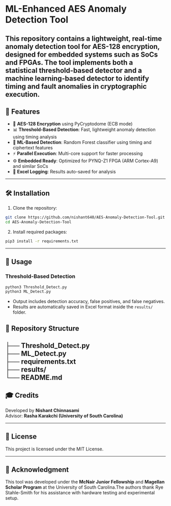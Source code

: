 # ML-Enhanced AES Anomaly Detection Tool

This repository contains a lightweight, real-time anomaly detection tool for AES-128 encryption, designed for embedded systems such as SoCs and FPGAs. The tool implements both a statistical threshold-based detector and a machine learning-based detector to identify timing and fault anomalies in cryptographic execution.
---

## 🚀 Features

- 🔐 **AES-128 Encryption** using PyCryptodome (ECB mode)
- 📊 **Threshold-Based Detection**: Fast, lightweight anomaly detection using timing analysis
- 🤖 **ML-Based Detection**: Random Forest classifier using timing and ciphertext features
- ⚡ **Parallel Execution**: Multi-core support for faster processing
- ⚙️ **Embedded Ready**: Optimized for PYNQ-Z1 FPGA (ARM Cortex-A9) and similar SoCs
- 📝 **Excel Logging**: Results auto-saved for analysis

---

## 🛠️ Installation

1. Clone the repository:
```bash
git clone https://github.com/nishant640/AES-Anomaly-Detection-Tool.git
cd AES-Anomaly-Detection-Tool
```
2. Install required packages:
```bash
pip3 install -r requirements.txt
```
---
## 🧪 Usage

### Threshold-Based Detection
```bash
python3 Threshold_Detect.py
python3 ML_Detect.py
```
- Output includes detection accuracy, false positives, and false negatives.
- Results are automatically saved in Excel format inside the `results/` folder.
## 📂 Repository Structure
├── Threshold_Detect.py     
├── ML_Detect.py             
├── requirements.txt         
├── results/        
└── README.md               
---

## 🎓 Credits

Developed by **Nishant Chinnasami**  
Advisor: **Rasha Karakchi (University of South Carolina)**

---

## 📜 License

This project is licensed under the MIT License.

---

## 📣 Acknowledgment

This tool was developed under the **McNair Junior Fellowship** and **Magellan Scholar Program** at the University of South Carolina.The authors thank Rye Stahle-Smith for his assistance with hardware testing and experimental setup.







